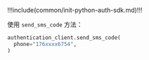 !!!include(common/init-python-auth-sdk.md)!!!

使用 `send_sms_code` 方法：

```python
authentication_client.send_sms_code(
  phone="176xxxx6754",
)
```